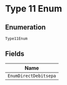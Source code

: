 
# Type 11 Enum

## Enumeration

`Type11Enum`

## Fields

| Name |
|  --- |
| `EnumDirectDebitsepa` |

